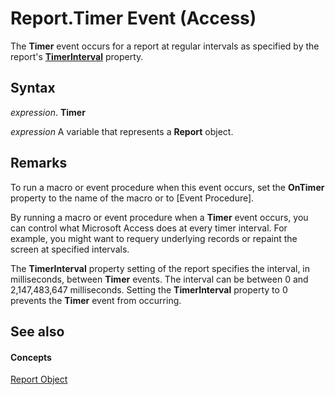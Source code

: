 
# Report.Timer Event (Access)

The  **Timer** event occurs for a report at regular intervals as specified by the report's **[TimerInterval](272fb1f6-2aca-60c2-1f0f-d901e0da91ac.md)** property.


## Syntax

 _expression_. **Timer**

 _expression_ A variable that represents a **Report** object.


## Remarks

To run a macro or event procedure when this event occurs, set the  **OnTimer** property to the name of the macro or to [Event Procedure].

By running a macro or event procedure when a  **Timer** event occurs, you can control what Microsoft Access does at every timer interval. For example, you might want to requery underlying records or repaint the screen at specified intervals.

The  **TimerInterval** property setting of the report specifies the interval, in milliseconds, between **Timer** events. The interval can be between 0 and 2,147,483,647 milliseconds. Setting the **TimerInterval** property to 0 prevents the **Timer** event from occurring.


## See also


#### Concepts


[Report Object](6f77c1b4-a9ce-7caa-204c-fe0755c6f9df.md)
